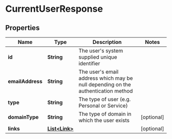 

# CurrentUserResponse


## Properties

| Name | Type | Description | Notes |
|------------ | ------------- | ------------- | -------------|
|**id** | **String** | The user&#39;s system supplied unique identifier |  |
|**emailAddress** | **String** | The user&#39;s email address which may be null depending on the authentication method |  |
|**type** | **String** | The type of user (e.g. Personal or Service) |  |
|**domainType** | **String** | The type of domain in which the user exists |  [optional] |
|**links** | [**List&lt;Link&gt;**](Link.md) |  |  [optional] |



